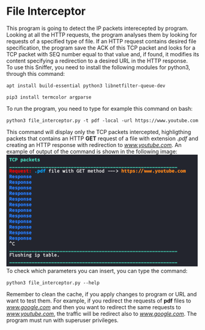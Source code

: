 # File Interceptor
This program is going to detect the IP packets interecepted by program. Looking at all the HTTP requests, the program analyses them by looking for requests of a specified type of file. If an HTTP request contains desired file specification, the program save the ACK of this TCP packet and looks for a TCP packet with SEQ number equal to that value and, if found, it modifies its content specifying a redirection to a desired URL in the HTTP response.   
To use this Sniffer, you need to install the following modules for python3, through this command:
<pre lang="bash"><code>apt install build-essential python3 libnetfilter-queue-dev</code></pre>
<pre lang="bash"><code>pip3 install termcolor argparse</code></pre>
To run the program, you need to type for example this command on bash:
<pre lang="bash"><code>python3 file_interceptor.py -t pdf -local -url https://www.youtube.com</code></pre>
This command will display only the TCP packets intercepted, highligthing packets that contains an HTTP <b>GET</b> request of a file with extension <i>.pdf</i> and creating an HTTP response with redirection to <i>www.youtube.com</i>. An example of output of the command is shown in the following image:<br>
<img src="output.png" width="500" alt="output"><br>
To check which parameters you can insert, you can type the command:
<pre lang="bash"><code>python3 file_interceptor.py --help </code></pre>
Remember to clean the cache, if you apply changes to program or URL and want to test them. For example, if you redirect the requests of <b>pdf</b> files to <i>www.google.com</i> and then you want to redirect the same requests to <i>www.youtube.com</i>, the traffic will be redirect also to <i>www.google.com</i>.
The program must run with superuser privileges.
